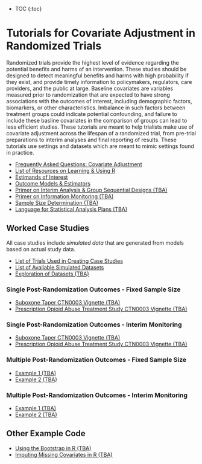 * TOC
{:toc}

# Tutorials for Covariate Adjustment in Randomized Trials

Randomized trials provide the highest level of evidence regarding the potential benefits and harms of an intervention. These studies should be designed to detect meaningful benefits and harms with high probability if they exist, and provide timely information to policymakers, regulators, care providers, and the public at large. Baseline covariates are variables measured prior to randomization that are expected to have strong associations with the outcomes of interest, including demographic factors, biomarkers, or other characteristics. Imbalance in such factors between treatment groups could indicate potential confounding, and failure to include these basline covariates in the comparison of groups can lead to less efficient studies. These tutorials are meant to help trialists make use of covariate adjustment across the lifespan of a randomized trial, from pre-trial preparations to interim analyses and final reporting of results. These tutorials use settings and datasets which are meant to mimic settings found in practice.

  - [Frequently Asked Questions: Covariate Adjustment](https://jbetz-jhu.github.io/CovariateAdjustmentTutorial/FAQ.html)
  - [List of Resources on Learning & Using R](https://jbetz-jhu.github.io/CovariateAdjustmentTutorial/Resources_learning_using_R.html)
  - [Estimands of Interest](https://jbetz-jhu.github.io/CovariateAdjustmentTutorial/Estimands_of_Interest.html)
  - [Outcome Models & Estimators](https://jbetz-jhu.github.io/CovariateAdjustmentTutorial/Estimators.html)
  - [Primer on Interim Analysis & Group Sequential Designs (TBA)](https://github.com/jbetz-jhu/CovariateAdjustmentTutorial)
  - [Primer on Information Monitoring (TBA)](https://github.com/jbetz-jhu/CovariateAdjustmentTutorial)
  - [Sample Size Determination (TBA)](https://github.com/jbetz-jhu/CovariateAdjustmentTutorial)
  - [Language for Statistical Analysis Plans (TBA)](https://github.com/jbetz-jhu/CovariateAdjustmentTutorial)
  
 
## Worked Case Studies

All case studies include *simulated data* that are generated from models based on actual study data. 

  - [List of Trials Used in Creating Case Studies](https://jbetz-jhu.github.io/CovariateAdjustmentTutorial/Description_of_Case_Studies.html)
  - [List of Available Simulated Datasets](https://jbetz-jhu.github.io/CovariateAdjustmentTutorial/List_of_Datasets.html)
  - [Exploration of Datasets (TBA)](https://github.com/jbetz-jhu/CovariateAdjustmentTutorial)

### Single Post-Randomization Outcomes - Fixed Sample Size

 - [Suboxone Taper CTN0003 Vignette (TBA)](https://github.com/jbetz-jhu/CovariateAdjustmentTutorial)
 - [Prescription Opioid Abuse Treatment Study CTN0003 Vignette (TBA)](https://github.com/jbetz-jhu/CovariateAdjustmentTutorial)


### Single Post-Randomization Outcomes - Interim Monitoring

 - [Suboxone Taper CTN0003 Vignette (TBA)](https://github.com/jbetz-jhu/CovariateAdjustmentTutorial)
 - [Prescription Opioid Abuse Treatment Study CTN0003 Vignette (TBA)](https://github.com/jbetz-jhu/CovariateAdjustmentTutorial)


### Multiple Post-Randomization Outcomes - Fixed Sample Size

 - [Example 1 (TBA)](https://github.com/jbetz-jhu/CovariateAdjustmentTutorial)
 - [Example 2 (TBA)](https://github.com/jbetz-jhu/CovariateAdjustmentTutorial)


### Multiple Post-Randomization Outcomes - Interim Monitoring

 - [Example 1 (TBA)](https://github.com/jbetz-jhu/CovariateAdjustmentTutorial)
 - [Example 2 (TBA)](https://github.com/jbetz-jhu/CovariateAdjustmentTutorial)

## Other Example Code

  - [Using the Bootstrap in R (TBA)](https://github.com/jbetz-jhu/CovariateAdjustmentTutorial)
  - [Imputing Missing Covariates in R (TBA)](https://github.com/jbetz-jhu/CovariateAdjustmentTutorial)
